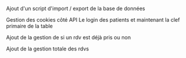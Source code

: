 Ajout d'un script d'import / export de la base de données

Gestion des cookies côté API
Le login des patients et maintenant la clef primaire de la table

Ajout de la gestion de si un rdv est déjà pris ou non

Ajout de la gestion totale des rdvs